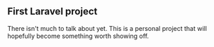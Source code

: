 ## First Laravel project

There isn't much to talk about yet. This is a personal project that will hopefully become something worth showing off.
